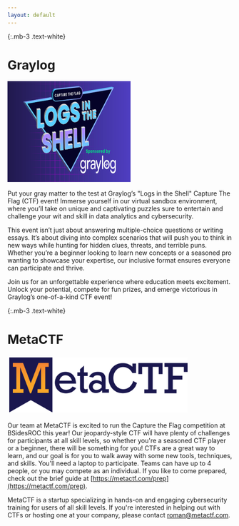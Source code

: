 ```yaml
---
layout: default
---
```


{:.mb-3 .text-white}
# Graylog
<img src="/assets/img/sponsors/CTF_LogsintheShell.jpg" alt="Graylog" style="height:226.04px;  width:276px;" class="mt-2">

Put your gray matter to the test at Graylog’s "Logs in the Shell" Capture The Flag (CTF) event! Immerse yourself in our virtual sandbox environment, where you’ll take on unique and captivating puzzles sure to entertain and challenge your wit and skill in data analytics and cybersecurity.

This event isn’t just about answering multiple-choice questions or writing essays. It’s about diving into complex scenarios that will push you to think in new ways while hunting for hidden clues, threats, and terrible puns. Whether you’re a beginner looking to learn new concepts or a seasoned pro wanting to showcase your expertise, our inclusive format ensures everyone can participate and thrive.

Join us for an unforgettable experience where education meets excitement. Unlock your potential, compete for fun prizes, and emerge victorious in Graylog’s one-of-a-kind CTF event!

{:.mb-3 .text-white}
# MetaCTF
<img src="/assets/img/sponsors/metactf-logo-new.png" alt="MetaCTF" style="height:123px;  width:400px;padding: 4px" class="mt-2 bg-light">

Our team at MetaCTF is excited to run the Capture the Flag competition at BSidesROC this year! Our jeopardy-style CTF will have plenty of challenges for participants at all skill levels, so whether you're a seasoned CTF player or a beginner, there will be something for you! CTFs are a great way to learn, and our goal is for you to walk away with some new tools, techniques, and skills. You'll need a laptop to participate. Teams can have up to 4 people, or you may compete as an individual. If you like to come prepared, check out the brief guide at [https://metactf.com/prep](https://metactf.com/prep).

MetaCTF is a startup specializing in hands-on and engaging cybersecurity training for users of all skill levels. If you're interested in helping out with CTFs or hosting one at your company, please contact roman@metactf.com.

